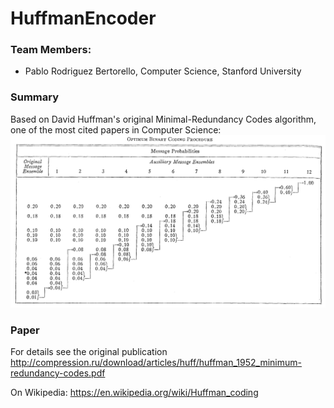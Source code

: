 # HuffmanEncoder

### Team Members: 
- Pablo Rodriguez Bertorello, Computer Science, Stanford University 

### Summary
Based on David Huffman's original Minimal-Redundancy Codes algorithm, one of the most cited papers in Computer Science:
![picture](img/huffman-encoder-summary.png)

### Paper
For details see the original publication http://compression.ru/download/articles/huff/huffman_1952_minimum-redundancy-codes.pdf

On Wikipedia: https://en.wikipedia.org/wiki/Huffman_coding
